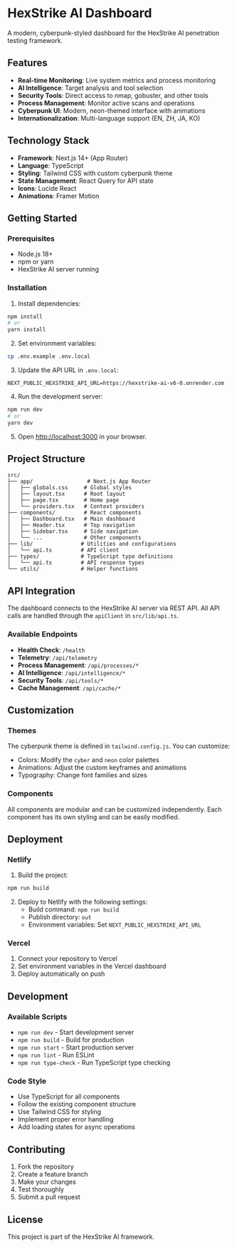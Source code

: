 # HexStrike AI Dashboard

A modern, cyberpunk-styled dashboard for the HexStrike AI penetration testing framework.

## Features

- **Real-time Monitoring**: Live system metrics and process monitoring
- **AI Intelligence**: Target analysis and tool selection
- **Security Tools**: Direct access to nmap, gobuster, and other tools
- **Process Management**: Monitor active scans and operations
- **Cyberpunk UI**: Modern, neon-themed interface with animations
- **Internationalization**: Multi-language support (EN, ZH, JA, KO)

## Technology Stack

- **Framework**: Next.js 14+ (App Router)
- **Language**: TypeScript
- **Styling**: Tailwind CSS with custom cyberpunk theme
- **State Management**: React Query for API state
- **Icons**: Lucide React
- **Animations**: Framer Motion

## Getting Started

### Prerequisites

- Node.js 18+ 
- npm or yarn
- HexStrike AI server running

### Installation

1. Install dependencies:
```bash
npm install
# or
yarn install
```

2. Set environment variables:
```bash
cp .env.example .env.local
```

3. Update the API URL in `.env.local`:
```
NEXT_PUBLIC_HEXSTRIKE_API_URL=https://hexstrike-ai-v6-0.onrender.com
```

4. Run the development server:
```bash
npm run dev
# or
yarn dev
```

5. Open [http://localhost:3000](http://localhost:3000) in your browser.

## Project Structure

```
src/
├── app/                 # Next.js App Router
│   ├── globals.css     # Global styles
│   ├── layout.tsx      # Root layout
│   ├── page.tsx        # Home page
│   └── providers.tsx   # Context providers
├── components/         # React components
│   ├── Dashboard.tsx   # Main dashboard
│   ├── Header.tsx      # Top navigation
│   ├── Sidebar.tsx     # Side navigation
│   └── ...             # Other components
├── lib/               # Utilities and configurations
│   └── api.ts         # API client
├── types/             # TypeScript type definitions
│   └── api.ts         # API response types
└── utils/             # Helper functions
```

## API Integration

The dashboard connects to the HexStrike AI server via REST API. All API calls are handled through the `apiClient` in `src/lib/api.ts`.

### Available Endpoints

- **Health Check**: `/health`
- **Telemetry**: `/api/telemetry`
- **Process Management**: `/api/processes/*`
- **AI Intelligence**: `/api/intelligence/*`
- **Security Tools**: `/api/tools/*`
- **Cache Management**: `/api/cache/*`

## Customization

### Themes

The cyberpunk theme is defined in `tailwind.config.js`. You can customize:

- Colors: Modify the `cyber` and `neon` color palettes
- Animations: Adjust the custom keyframes and animations
- Typography: Change font families and sizes

### Components

All components are modular and can be customized independently. Each component has its own styling and can be easily modified.

## Deployment

### Netlify

1. Build the project:
```bash
npm run build
```

2. Deploy to Netlify with the following settings:
   - Build command: `npm run build`
   - Publish directory: `out`
   - Environment variables: Set `NEXT_PUBLIC_HEXSTRIKE_API_URL`

### Vercel

1. Connect your repository to Vercel
2. Set environment variables in the Vercel dashboard
3. Deploy automatically on push

## Development

### Available Scripts

- `npm run dev` - Start development server
- `npm run build` - Build for production
- `npm run start` - Start production server
- `npm run lint` - Run ESLint
- `npm run type-check` - Run TypeScript type checking

### Code Style

- Use TypeScript for all components
- Follow the existing component structure
- Use Tailwind CSS for styling
- Implement proper error handling
- Add loading states for async operations

## Contributing

1. Fork the repository
2. Create a feature branch
3. Make your changes
4. Test thoroughly
5. Submit a pull request

## License

This project is part of the HexStrike AI framework.
